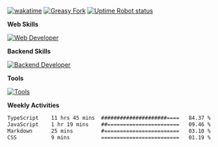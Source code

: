 [![wakatime](https://wakatime.com/badge/user/714d0fb6-6c41-4163-8554-4d4274080ef9.svg)](https://wakatime.com/@714d0fb6-6c41-4163-8554-4d4274080ef9)
[![Greasy Fork](https://img.shields.io/greasyfork/dd/390421?color=orange&label=Beautify&logo=javascript)](https://greasyfork.org/zh-CN/scripts/390421-beautify)
[![Uptime Robot status](https://img.shields.io/uptimerobot/status/m793209744-55311b43a78be482a40ded22?label=my-server)](https://stats.uptimerobot.com/gDjYXtqnWz)

**Web Skills**

[![Web Developer](https://skillicons.dev/icons?i=typescript,react,vue,vite,electron,tailwind,sass&theme=light)](#)

**Backend Skills**

[![Backend Developer](https://skillicons.dev/icons?i=nodejs,express,python,nginx,mongodb,sqlite,mysql&theme=light)](#)

**Tools**

[![Tools](https://skillicons.dev/icons?i=git,vscode,bash,linux,latex,cloudflare,vercel&theme=light)](#)

**Weekly Activities**

<!-- <a href="#"><img src="https://github-readme-stats-crlnmfdzg-tifan.vercel.app/api?username=symant233&count_private=true&show_icons=true" height="160" /></a> -->
<!-- <a href="#"><img src="https://github-readme-stats-crlnmfdzg-tifan.vercel.app/api/top-langs/?username=symant233&langs_count=8&layout=compact" height="160" /></a> -->

<!--START_SECTION:waka-->

```html
TypeScript    11 hrs 45 mins  #####################====   84.37 %
JavaScript    1 hr 19 mins    ##=======================   09.46 %
Markdown      25 mins         #========================   03.10 %
CSS           9 mins          =========================   01.19 %
```

<!--END_SECTION:waka-->
